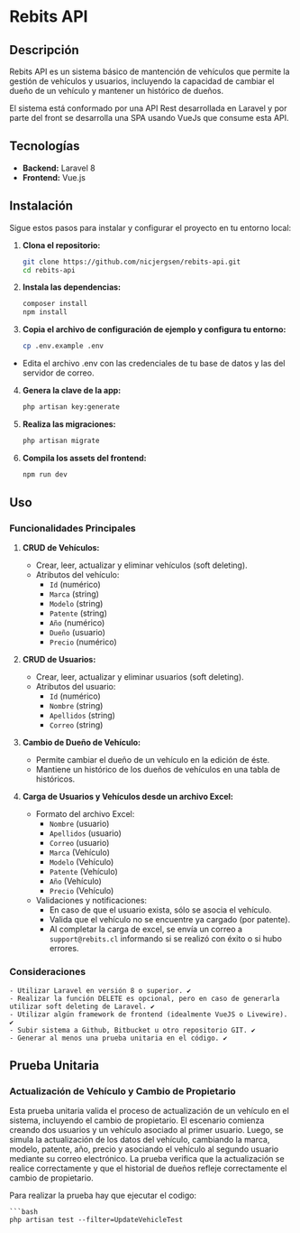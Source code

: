 # Rebits API

## Descripción

Rebits API es un sistema básico de mantención de vehículos que permite la gestión de vehículos y usuarios, incluyendo la capacidad de cambiar el dueño de un vehículo y mantener un histórico de dueños.

El sistema está conformado por una API Rest desarrollada en Laravel y por parte del front se desarrolla una SPA usando VueJs que consume esta API.

## Tecnologías

- **Backend:** Laravel 8
- **Frontend:** Vue.js

## Instalación

Sigue estos pasos para instalar y configurar el proyecto en tu entorno local:

1. **Clona el repositorio:**

   ```bash
   git clone https://github.com/nicjergsen/rebits-api.git
   cd rebits-api

2. **Instala las dependencias:**

    ```bash
    composer install
    npm install

3. **Copia el archivo de configuración de ejemplo y configura tu entorno:**

    ```bash
    cp .env.example .env

- Edita el archivo .env con las credenciales de tu base de datos y las del servidor de correo.

4. **Genera la clave de la app:**
    ```bash
    php artisan key:generate

5. **Realiza las migraciones:**
    ```bash
    php artisan migrate

6. **Compila los assets del frontend:**
    ```bash
    npm run dev


## Uso

### Funcionalidades Principales

1. **CRUD de Vehículos:**
   - Crear, leer, actualizar y eliminar vehículos (soft deleting).
   - Atributos del vehículo:
     - `Id` (numérico)
     - `Marca` (string)
     - `Modelo` (string)
     - `Patente` (string)
     - `Año` (numérico)
     - `Dueño` (usuario)
     - `Precio` (numérico)

2. **CRUD de Usuarios:**
   - Crear, leer, actualizar y eliminar usuarios  (soft deleting).
   - Atributos del usuario:
     - `Id` (numérico)
     - `Nombre` (string)
     - `Apellidos` (string)
     - `Correo` (string)

3. **Cambio de Dueño de Vehículo:**
   - Permite cambiar el dueño de un vehículo en la edición de éste.
   - Mantiene un histórico de los dueños de vehículos en una tabla de históricos.

4. **Carga de Usuarios y Vehículos desde un archivo Excel:**
   - Formato del archivo Excel:
     - `Nombre` (usuario)
     - `Apellidos` (usuario)
     - `Correo` (usuario)
     - `Marca` (Vehículo)
     - `Modelo` (Vehículo)
     - `Patente` (Vehículo)
     - `Año` (Vehículo)
     - `Precio` (Vehículo)
   - Validaciones y notificaciones:
     - En caso de que el usuario exista, sólo se asocia el vehículo.
     - Valida que el vehículo no se encuentre ya cargado (por patente).
     - Al completar la carga de excel, se envía un correo a `support@rebits.cl` informando si se realizó con éxito o si hubo errores.

### Consideraciones
    - Utilizar Laravel en versión 8 o superior. ✔️
    - Realizar la función DELETE es opcional, pero en caso de generarla utilizar soft deleting de Laravel. ✔️
    - Utilizar algún framework de frontend (idealmente VueJS o Livewire). ✔️
    - Subir sistema a Github, Bitbucket u otro repositorio GIT. ✔️
    - Generar al menos una prueba unitaria en el código. ✔️

## Prueba Unitaria

### Actualización de Vehículo y Cambio de Propietario
Esta prueba unitaria valida el proceso de actualización de un vehículo en el sistema, incluyendo el cambio de propietario. El escenario comienza creando dos usuarios y un vehículo asociado al primer usuario. Luego, se simula la actualización de los datos del vehículo, cambiando la marca, modelo, patente, año, precio y asociando el vehículo al segundo usuario mediante su correo electrónico. La prueba verifica que la actualización se realice correctamente y que el historial de dueños refleje correctamente el cambio de propietario.

Para realizar la prueba hay que ejecutar el codigo:

    ```bash
    php artisan test --filter=UpdateVehicleTest


